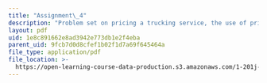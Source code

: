 ```yaml
---
title: "Assignment\_4"
description: "Problem set on pricing a trucking service, the use of pricing to control\_flow on urban expressways, and airline revenue management."
layout: pdf
uid: 1e8c891662e8ad3942e773db1e2f4eba
parent_uid: 9fcb7d0d8cfef1b02f1d7a69f645464a
file_type: application/pdf
file_location: >-
  https://open-learning-course-data-production.s3.amazonaws.com/1-201j-transportation-systems-analysis-demand-and-economics-fall-2008/1e8c891662e8ad3942e773db1e2f4eba_MIT1_201JF08_hw_4.pdf
---
```

